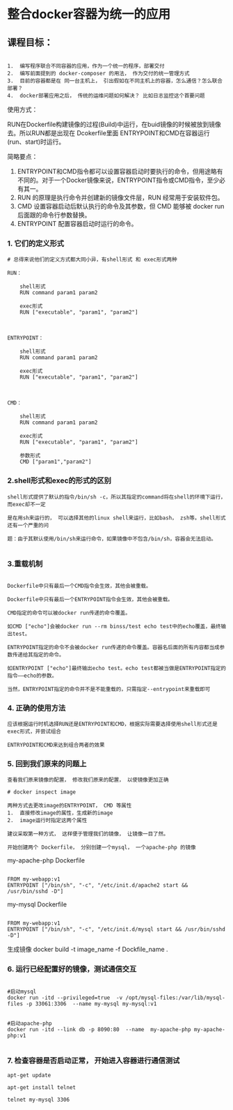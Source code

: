 整合docker容器为统一的应用
========================


课程目标：
--------------------
```

1.  编写程序联合不同容器的应用，作为一个统一的程序，部署交付
2.  编写前面提到的 docker-composer 的用法， 作为交付的统一管理方式
3.  目前的容器都是在 同一台主机上， 引出假如在不同主机上的容器，怎么通信？怎么联合部署？
4.  docker部署应用之后， 传统的运维问题如何解决？ 比如日志监控这个首要问题

```




使用方式：

RUN在Dockerfile构建镜像的过程(Build)中运行，在buid镜像的时候被放到镜像去。所以RUN都是出现在 Dcokerfile里面
ENTRYPOINT和CMD在容器运行(run、start)时运行。

简略要点：
1. ENTRYPOINT和CMD指令都可以设置容器启动时要执行的命令，但用途略有不同的。对于一个Docker镜像来说，ENTRYPOINT指令或CMD指令，至少必有其一。
2. RUN 的原理是执行命令并创建新的镜像文件层，RUN 经常用于安装软件包。
3. CMD 设置容器启动后默认执行的命令及其参数，但 CMD 能够被 docker run 后面跟的命令行参数替换。
4. ENTRYPOINT 配置容器启动时运行的命令。


### 1.  它们的定义形式
```
# 总得来说他们的定义方式都大同小异，有shell形式 和 exec形式两种

RUN：

	shell形式
	RUN command param1 param2

	exec形式
	RUN ["executable", "param1", "param2"]



ENTRYPOINT：

	shell形式
	RUN command param1 param2

	exec形式
	RUN ["executable", "param1", "param2"]



CMD：

	shell形式
	RUN command param1 param2

	exec形式
	RUN ["executable", "param1", "param2"]

    参数形式
    CMD ["param1","param2"]

```

### 2.shell形式和exec的形式的区别
```
shell形式提供了默认的指令/bin/sh -c，所以其指定的command将在shell的环境下运行，而exec却不一定

是在用sh来运行的， 可以选择其他的linux shell来运行，比如bash， zsh等。shell形式还有一个严重的问

题：由于其默认使用/bin/sh来运行命令，如果镜像中不包含/bin/sh，容器会无法启动。


```



### 3.重载机制
```

Dockerfile中只有最后一个CMD指令会生效，其他会被重载。

Dockerfile中只有最后一个ENTRYPOINT指令会生效，其他会被重载。

CMD指定的命令可以被docker run传递的命令覆盖。

如CMD ["echo"]会被docker run --rm binss/test echo test中的echo覆盖，最终输出test。

ENTRYPOINT指定的命令不会被docker run传递的命令覆盖。容器名后面的所有内容都当成参数传递给其指定的命令。

如ENTRYPOINT ["echo"]最终输出echo test。echo test都被当做是ENTRYPOINT指定的指令——echo的参数。

当然，ENTRYPOINT指定的命令并不是不能重载的，只需指定--entrypoint来重载即可

```

### 4. 正确的使用方法
```
应该根据运行时机选择RUN还是ENTRYPOINT和CMD，根据实际需要选择使用shell形式还是exec形式，并尝试组合

ENTRYPOINT和CMD来达到组合两者的效果

```


### 5. 回到我们原来的问题上

```
查看我们原来镜像的配置， 修改我们原来的配置， 以使镜像更加正确

# docker inspect image

两种方式去更改image的ENTRYPOINT， CMD 等属性
1.  直接修改image的属性，生成新的image
2.  image运行时指定这两个属性

建议采取第一种方式， 这样便于管理我们的镜像， 让镜像一目了然。

开始创建两个 Dockerfile， 分别创建一个mysql， 一个apache-php 的镜像

```


my-apache-php Dockerfile

```

FROM my-webapp:v1
ENTRYPOINT ["/bin/sh", "-c", "/etc/init.d/apache2 start && /usr/bin/sshd -D"]

```


my-mysql Dockerfile

```

FROM my-webapp:v1
ENTRYPOINT ["/bin/sh", "-c", "/etc/init.d/mysql start && /usr/bin/sshd -D"]

```

生成镜像
docker build -t image_name -f Dockfile_name .



### 6. 运行已经配置好的镜像，测试通信交互

```

#启动mysql
docker run -itd --privileged=true  -v /opt/mysql-files:/var/lib/mysql-files -p 33061:3306  --name my-mysql my-mysql:v1


#启动apache-php
docker run -itd --link db -p 8090:80  --name  my-apache-php my-apache-php:v1


```




### 7. 检查容器是否启动正常， 开始进入容器进行通信测试

```
apt-get update

apt-get install telnet

telnet my-mysql 3306

```














































